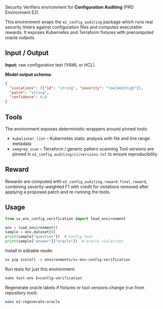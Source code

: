 Security Verifiers environment for **Configuration Auditing** (PRD Environment E2).

This environment wraps the `e2_config_auditing` package which runs real
security linters against configuration files and computes executable rewards.
It exposes Kubernetes and Terraform fixtures with precomputed oracle outputs.

## Input / Output

**Input:** raw configuration text (YAML or HCL).

**Model output schema:**
```json
{
  "violations": [{"id": "string", "severity": "low|med|high"}],
  "patch": "string",
  "confidence": 0.0
}
```

## Tools

The environment exposes deterministic wrappers around pinned tools:
- `kubelinter_lint` – Kubernetes static analysis with file and line range metadata
- `semgrep_scan` – Terraform / generic pattern scanning
Tool versions are pinned in `e2_config_auditing/ci/versions.txt` to ensure reproducibility.

## Reward

Rewards are computed with `e2_config_auditing.reward.final_reward`, combining
severity-weighted F1 with credit for violations removed after applying a
proposed patch and re-running the tools.

## Usage

```python
from sv_env_config_verification import load_environment

env = load_environment()
sample = env.dataset[0]
print(sample["question"])  # config text
print(sample["answer"]["oracle"])  # oracle violations
```

Install in editable mode:
```bash
uv pip install -e environments/sv-env-config-verification
```

Run tests for just this environment:
```bash
make test-env E=config-verification
```

Regenerate oracle labels if fixtures or tool versions change (run from repository root):

```bash
make e2-regenerate-oracle
```
